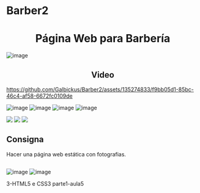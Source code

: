 # Barber2
<h1 align="center"> Página Web para Barbería </h1> 

![image](https://github.com/Galbickus/Barber2/assets/135274833/e41e628c-0e58-4995-882d-f88a18a1fa10)
<h2 align="center"> Video </h2>


https://github.com/Galbickus/Barber2/assets/135274833/f9bb05d1-85bc-46c4-af58-6672fc0109de



![image](https://github.com/Galbickus/Barber2/assets/135274833/2464e332-3793-4db3-897a-a6097076db50)
![image](https://github.com/Galbickus/Barber2/assets/135274833/e795f7be-1d23-4d1b-8c2c-3f6f1ba46212)
![image](https://github.com/Galbickus/Barber2/assets/135274833/f2ed4394-9da7-42ea-aa7f-5c0b23619807)
![image](https://github.com/Galbickus/Barber2/assets/135274833/9732b6ca-1050-4d11-b2ba-e59397fdf116)



<img src="https://img.shields.io/badge/HTML-red"> <img src="https://img.shields.io/badge/-CSS-blue">    <img src="https://img.shields.io/badge/VSC-green">  

<h2>Consigna</h2>

Hacer una página web estática con fotografias.

<h2> </h2>
 

 ![image](https://github.com/Galbickus/Barber2/assets/135274833/99b490d2-5943-4cbd-86bd-69604ec5523c)
 ![image](https://github.com/Galbickus/Barber2/assets/135274833/ab857124-c77b-4bd6-a405-65ac380a9077)

 
 3-HTML5 e CSS3 parte1-aula5





